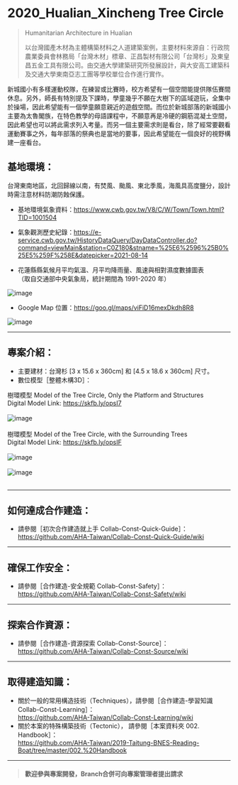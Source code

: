# 2020_Hualian_Xincheng Tree Circle

>Humanitarian Architecture in Hualian<br/>
>
>以台灣國產木材為主體構築材料之人道建築案例，主要材料來源自：行政院農業委員會林務局「台灣木材」標章、正昌製材有限公司「台灣杉」及東皇昌五金工具有限公司。由交通大學建築研究所發展設計，與大安高工建築科及交通大學東南亞志工團等學校單位合作進行實作。<br/>

新城國小有多樣運動校隊，在練習或比賽時，校方希望有一個空間能提供隊伍賽間休息。另外，師長有特別提及下課時，學童幾乎不願在大樹下的區域遊玩，全集中於操場，因此希望能有一個學童願意親近的遊戲空間。而位於新城部落的新城國小主要為太魯閣族，在特色教學的母語課程中，不願意再是冷硬的鋼筋混凝土空間，因此希望也可以將此需求列入考量。而另一個主要需求則是看台，除了經常要觀看運動賽事之外，每年部落的祭典也是當地的要事，因此希望能在一個良好的視野構建一座看台。<br/>


## 基地環境：<br/>
台灣東南地區，北回歸線以南，有焚風、颱風、東北季風，海風具高度鹽分，設計時需注意材料防潮防蝕保護。<br/>
* 基地環境氣象資料：https://www.cwb.gov.tw/V8/C/W/Town/Town.html?TID=1001504<br/>
* 氣象觀測歷史紀錄：https://e-service.cwb.gov.tw/HistoryDataQuery/DayDataController.do?command=viewMain&station=C0Z180&stname=%25E6%2596%25B0%25E5%259F%258E&datepicker=2021-08-14<br/>

* 花蓮縣縣氣候月平均氣溫、月平均降雨量、風速與相對濕度數據圖表<br/>
 （取自交通部中央氣象局，統計期間為 1991-2020 年）<br/>

![image](https://github.com/AHA-Taiwan/2020_Hualian_Xincheng-Tree-Circle/blob/main/001.%20Blueprint/README%20IMAGE%20(Sketchfab%2BGMap)/Hualien_Weather%20All.jpg)

* Google Map 位置：https://goo.gl/maps/viFiD16mexDkdh8R8<br/>

![image](https://github.com/AHA-Taiwan/2020_Hualian_Xincheng-Tree-Circle/blob/main/001.%20Blueprint/README%20IMAGE%20(Sketchfab%2BGMap)/XTC_GMap.png)
***
## 專案介紹：<br/>

* 主要建材：台灣杉 [3 x 15.6 x 360cm] 和 [4.5 x 18.6 x 360cm] 尺寸。
* 數位模型［整體木構3D］：

樹環模型 Model of the Tree Circle, Only the Platform and Structures<br/>
Digital Model Link: https://skfb.ly/opsI7
<br/>
<br/>
![image](https://github.com/linghsuanh/2020_Hualian_Xincheng-Tree-Circle/blob/main/001.%20Blueprint/README%20IMAGE%20(Sketchfab%2BGMap)/XTC_Sketchfab_Model/XTC_Sketchfab_Model_01.png)
<br/>
<br/>
樹環模型 Model of the Tree Circle, with the Surrounding Trees<br/>
Digital Model Link: https://skfb.ly/opsIF
<br/>
<br/>
![image](https://github.com/linghsuanh/2020_Hualian_Xincheng-Tree-Circle/blob/main/001.%20Blueprint/README%20IMAGE%20(Sketchfab%2BGMap)/XTC_Sketchfab_Model/XTC_Model%20with%20Tree_01.png)
<br/>
<br/>
![image](https://github.com/linghsuanh/2020_Hualian_Xincheng-Tree-Circle/blob/main/001.%20Blueprint/README%20IMAGE%20(Sketchfab%2BGMap)/XTC_Sketchfab_Model/XTC_Model%20with%20Tree_02.png)
<br/>
<br/>
***
## 如何達成合作建造：<br/>
* 請參閱［初次合作建造就上手 Collab-Const-Quick-Guide］：<br/>
https://github.com/AHA-Taiwan/Collab-Const-Quick-Guide/wiki <br/>
***
## 確保工作安全：<br/>
* 請參閱［合作建造-安全規範 Collab-Const-Safety］：<br/>
https://github.com/AHA-Taiwan/Collab-Const-Safety/wiki <br/>
***
## 探索合作資源：<br/>
* 請參閱［合作建造-資源探索 Collab-Const-Source］：<br/>
https://github.com/AHA-Taiwan/Collab-Const-Source/wiki <br/>
***
## 取得建造知識：<br/>
* 關於一般的常用構造技術（Techniques），請參閱［合作建造-學習知識 Collab-Const-Learning］：<br/>
https://github.com/AHA-Taiwan/Collab-Const-Learning/wiki <br/>
* 關於本案的特殊構築技術（Tectonic）， 請參閱［本案資料夾 002. Handbook］：<br/>
https://github.com/AHA-Taiwan/2019-Taitung-BNES-Reading-Boat/tree/master/002.%20Handbook <br/>
***

> #### 歡迎參與專案開發，Branch合併可向專案管理者提出請求
